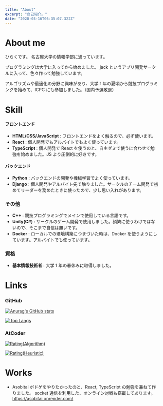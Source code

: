 ```yaml
---
title: "About"
excerpt: "自己紹介。"
date: "2020-03-16T05:35:07.322Z"
---
```


# About me

ひらくです。
名古屋大学の情報学部に通っています。

プログラミングは大学に入ってから始めました。
jack というアプリ開発サークルに入って、色々作って勉強しています。

アルゴリズムや最適化の分野に興味があり、大学 1 年の夏頃から競技プログラミングを始めて、ICPC にも参加しました。（国内予選敗退）

# Skill

#### フロントエンド

- **HTML/CSS/JavaScript** : フロントエンドをよく触るので、必ず使います。
- **React** : 個人開発でもアルバイトでもよく使っています。
- **TypeScript** : 個人開発で React を使うのと、自主ゼミで使うに合わせて勉強を始めました。JS より圧倒的に好きです。

#### バックエンド

- **Python** : バックエンドの開発や機械学習でよく使っています。
- **Django** : 個人開発やアルバイト先で触りました。サークルのチーム開発で初めてリーダーを務めたときに使ったので、少し思い入れがあります。

### その他

- **C++** : 競技プログラミングでメインで使用している言語です。
- **Unity(C#)** : サークルのゲーム開発で使用しました。頻繁に使うわけではないので、そこまで自信は無いです。
- **Docker** : ローカルでの環境構築につまづいた時は、Docker を使うようにしています。アルバイトでも使っています。

### 資格

- **基本情報技術者** : 大学 1 年の春休みに取得しました。

# Links

### GitHub

[![Anurag's GitHub stats](https://github-readme-stats.vercel.app/api?username=hirakuuuu&count_private=true&show_icons=true)](https://github.com/hirakuuuu)

[![Top Langs](https://github-readme-stats.vercel.app/api/top-langs/?username=hirakuuuu&layout=compact)](https://github.com/hirakuuuu)

### AtCoder

[![Rating(Algorithm)](https://badgen.org/img/atcoder/mohio/rating/algorithm?style=flat)](https://atcoder.jp/users/mohio?contestType=algo)

[![Rating(Heuristic)](https://badgen.org/img/atcoder/mohio/rating/heuristic?style=flat)](https://atcoder.jp/users/mohio?contestType=heuristic)

# Works

- Asobitai
  ボドゲをやりたかったのと、React, TypeScript の勉強を兼ねて作りました。
  socket 通信を利用した、オンライン対戦も搭載してあります。
  https://asobitai.onrender.com/
